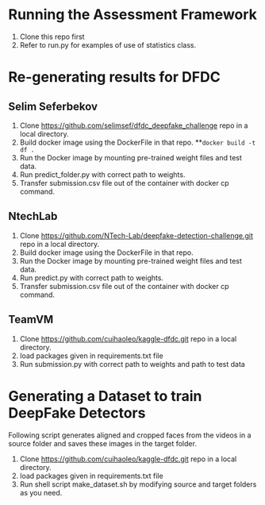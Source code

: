 # Running the Assessment Framework
1. Clone this repo first
2. Refer to run.py for examples of use of statistics class.


# Re-generating results for DFDC
## Selim Seferbekov
 
1. Clone https://github.com/selimsef/dfdc_deepfake_challenge repo in a local directory.
2. Build docker image using the DockerFile in that repo.
**`docker build -t df .`
4. Run the Docker image by mounting pre-trained weight files and test data.
5. Run predict_folder.py with correct path to weights.
6. Transfer submission.csv file out of the container with docker cp command.

## NtechLab

1. Clone https://github.com/NTech-Lab/deepfake-detection-challenge.git repo in a local directory.
2. Build docker image using the DockerFile in that repo.
3. Run the Docker image by mounting pre-trained weight files and test data.
4. Run predict.py with correct path to weights.
5. Transfer submission.csv file out of the container with docker cp command.

## TeamVM

1. Clone https://github.com/cuihaoleo/kaggle-dfdc.git repo in a local directory.
2. load packages given in requirements.txt file
4. Run submission.py with correct path to weights and path to test data


# Generating a Dataset to train DeepFake Detectors
Following script generates aligned and cropped faces from the videos in a source folder and saves these images in the target folder.

1. Clone https://github.com/cuihaoleo/kaggle-dfdc.git repo in a local directory.
2. load packages given in requirements.txt file
3. Run shell script make_dataset.sh by modifying source and target folders as you need.






